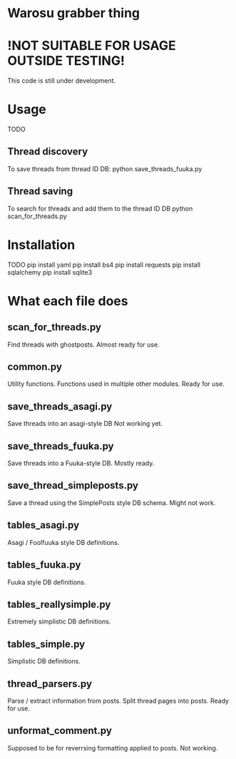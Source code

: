 # Warosu grabber thing

# !NOT SUITABLE FOR USAGE OUTSIDE TESTING!
This code is still under development.

# Usage
TODO

## Thread discovery
To save threads from thread ID DB:
python save_threads_fuuka.py

## Thread saving
To search for threads and add them to the thread ID DB
python scan_for_threads.py

# Installation
TODO
pip install yaml
pip install bs4
pip install requests
pip install sqlalchemy
pip install sqlite3

# What each file does

## scan_for_threads.py
Find threads with ghostposts.
Almost ready for use.

## common.py
Utility functions.
Functions used in multiple other modules.
Ready for use.

## save_threads_asagi.py
Save threads into an asagi-style DB
Not working yet.

## save_threads_fuuka.py
Save threads into a Fuuka-style DB.
Mostly ready.

## save_thread_simpleposts.py
Save a thread using the SimplePosts style DB schema.
Might not work.

## tables_asagi.py
Asagi / Foolfuuka style DB definitions.

## tables_fuuka.py
Fuuka style DB definitions.

## tables_reallysimple.py
Extremely simplistic DB definitions.

## tables_simple.py
Simplistic DB definitions.

## thread_parsers.py
Parse / extract information from posts.
Split thread pages into posts.
Ready for use.

## unformat_comment.py
Supposed to be for reverrsing formatting applied to posts.
Not working.
